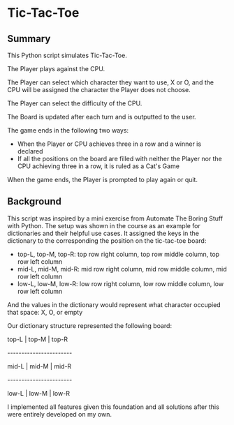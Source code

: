 # Tic-Tac-Toe

## Summary 
This Python script simulates Tic-Tac-Toe. 

The Player plays against the CPU.

The Player can select which character they want to use, X or O, and the CPU will be assigned the character the Player does not choose. 

The Player can select the difficulty of the CPU. 

The Board is updated after each turn and is outputted to the user. 

The game ends in the following two ways: 
* When the Player or CPU achieves three in a row and a winner is declared
* If all the positions on the board are filled with neither the Player nor the CPU achieving three in a row, it is ruled as a Cat's Game 

When the game ends, the Player is prompted to play again or quit. 




## Background
This script was inspired by a mini exercise from Automate The Boring Stuff with Python. 
The setup was shown in the course as an example for dictionaries and their helpful use cases. 
It assigned the keys in the dictionary to the corresponding the position on the tic-tac-toe board:  
* top-L, top-M, top-R: top row right column, top row middle column, top row left column
* mid-L, mid-M, mid-R: mid row right column, mid row middle column, mid row left column
* low-L, low-M, low-R: low row right column, low row middle column, low row left column

And the values in the dictionary would represent what character occupied that space: X, O, or empty 

Our dictionary structure represented the following board: 

 top-L | top-M | top-R 
 
\-----------------------
 
 mid-L | mid-M | mid-R 
 
\-----------------------
 
 low-L | low-M | low-R 

I implemented all features given this foundation and all solutions after this were entirely developed on my own.   
